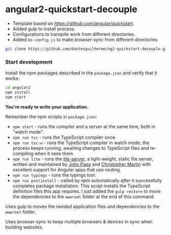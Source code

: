 # angular2-quickstart-decouple
* Template based on https://github.com/angular/quickstart.
* Added gulp to install process. 
* Configurations to transpile work from different directories.
* Added `bs-config.js` to make *browser-sync* from different directories.

```bash
git clone https://github.com/dantesguilherme/ng2-quickstart-decouple.git
```

### Start development

Install the npm packages described in the `package.json` and verify that it works:

```bash
cd angular2
npm install
npm start
```
**You're ready to write your application.**

Remember the npm scripts in `package.json`:

* `npm start` - runs the compiler and a server at the same time, both in "watch mode".
* `npm run tsc` - runs the TypeScript compiler once.
* `npm run tsc:w` - runs the TypeScript compiler in watch mode; the process keeps running, awaiting changes to TypeScript files and re-compiling when it sees them.
* `npm run lite` - runs the [lite-server](https://www.npmjs.com/package/lite-server), a light-weight, static file server, written and maintained by
[John Papa](https://github.com/johnpapa) and
[Christopher Martin](https://github.com/cgmartin)
with excellent support for Angular apps that use routing.
* `npm run typings` - runs the typings tool.
* `npm run postinstall` - called by *npm* automatically *after* it successfully completes package installation. This script installs the TypeScript definition files this app requires. I just added the `gulp restore` to move the dependencies to the `wwwroot` folder at the end of this command.

Uses gulp to moves the _needed_ application files and dependencies to the `wwwroot` folder.

Uses browser-sync to keep multiple browsers & devices in sync when building websites.
